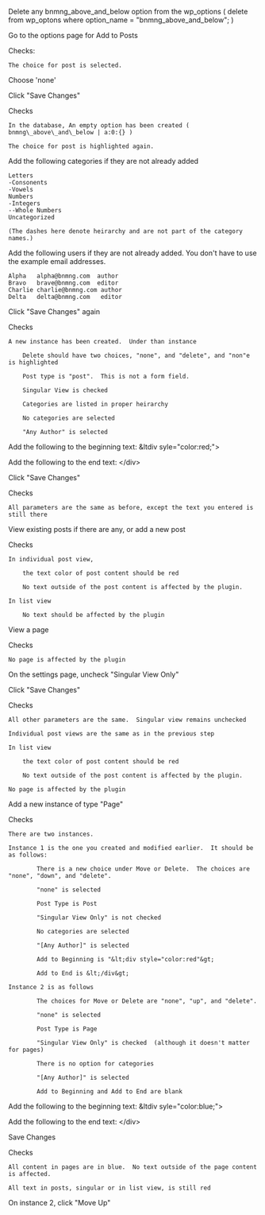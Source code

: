 
Delete any bnmng\_above\_and\_below option from the wp\_options ( delete from wp\_optons where option\_name = "bnmng\_above\_and\_below"; )

Go to the options page for Add to Posts

Checks:

	The choice for post is selected.

Choose 'none'

Click "Save Changes"

Checks

	In the database, An empty option has been created (  bnmng\_above\_and\_below | a:0:{} )

	The choice for post is highlighted again.

Add the following categories if they are not already added

	Letters
	-Consonents
	-Vowels
	Numbers
	-Integers
	--Whole Numbers
	Uncategorized

	(The dashes here denote heirarchy and are not part of the category names.)

Add the following users if they are not already added.   You don't have to use the example email addresses.  

	Alpha   alpha@bnmng.com  author
	Bravo   brave@bnmng.com  editor
	Charlie charlie@bnmng.com author
	Delta   delta@bnmng.com   editor


Click "Save Changes" again

Checks

	A new instance has been created.  Under than instance

		Delete should have two choices, "none", and "delete", and "non"e is highlighted

		Post type is "post".  This is not a form field.

		Singular View is checked

		Categories are listed in proper heirarchy

		No categories are selected

		"Any Author" is selected

Add the following to the beginning text: &ltdiv syle="color:red;"&gt;

Add the following to the end text: &lt;/div&gt;

Click "Save Changes"

Checks

	All parameters are the same as before, except the text you entered is still there

View existing posts if there are any, or add a new post

Checks

	In individual post view, 

		the text color of post content should be red

		No text outside of the post content is affected by the plugin.

	In list view

		No text should be affected by the plugin

View a page

Checks

	No page is affected by the plugin

On the settings page, uncheck "Singular View Only"

Click "Save Changes"

Checks

	All other parameters are the same.  Singular view remains unchecked

	Individual post views are the same as in the previous step

	In list view

		the text color of post content should be red

		No text outside of the post content is affected by the plugin.

	No page is affected by the plugin	

	
Add a new instance of type "Page"

Checks

	There are two instances.  

	Instance 1 is the one you created and modified earlier.  It should be as follows:

			There is a new choice under Move or Delete.  The choices are "none", "down", and "delete".  

			"none" is selected

			Post Type is Post
			
			"Singular View Only" is not checked

			No categories are selected

			"[Any Author]" is selected

			Add to Beginning is "&lt;div style="color:red"&gt;

			Add to End is &lt;/div&gt;

	Instance 2 is as follows

			The choices for Move or Delete are "none", "up", and "delete".  

			"none" is selected

			Post Type is Page
			
			"Singular View Only" is checked  (although it doesn't matter for pages)

			There is no option for categories

			"[Any Author]" is selected

			Add to Beginning and Add to End are blank

Add the following to the beginning text: &ltdiv syle="color:blue;"&gt;

Add the following to the end text: &lt;/div&gt;

Save Changes

Checks

	All content in pages are in blue.  No text outside of the page content is affected.

	All text in posts, singular or in list view, is still red

On instance 2, click "Move Up"



